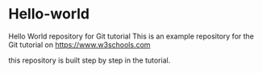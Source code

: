 # Hello-world

Hello World repository for Git tutorial
This is an example repository for the Git tutorial on https://www.w3schools.com

this repository is built step by step in the tutorial.